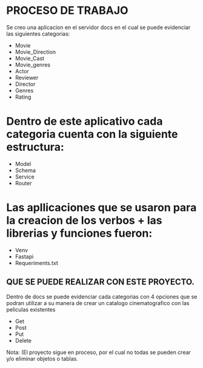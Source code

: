 # PROCESO DE TRABAJO
Se creo una aplicacion en el servidor docs en el cual se puede evidenciar las siguientes categorias:
- Movie
- Movie_Direction
- Movie_Cast
- Movie_genres
- Actor
- Reviewer
- Director
- Genres
- Rating

# Dentro de este aplicativo cada categoria cuenta con la siguiente estructura:
- Model
- Schema
- Service
- Router

# Las apllicaciones que se usaron para la creacion de los verbos + las librerias y funciones fueron:
- Venv
- Fastapi
- Requeriments.txt

## QUE SE PUEDE REALIZAR CON ESTE PROYECTO.
Dentro de docs se puede evidenciar cada categorias con 4 opciones que se podran utilizar a su manera de
crear un catalogo cinematografico con las peliculas existentes
- Get
- Post
- Put
- Delete

Nota: (El proyecto sigue en proceso, por el cual no todas se pueden crear y/o eliminar objetos o tablas.

